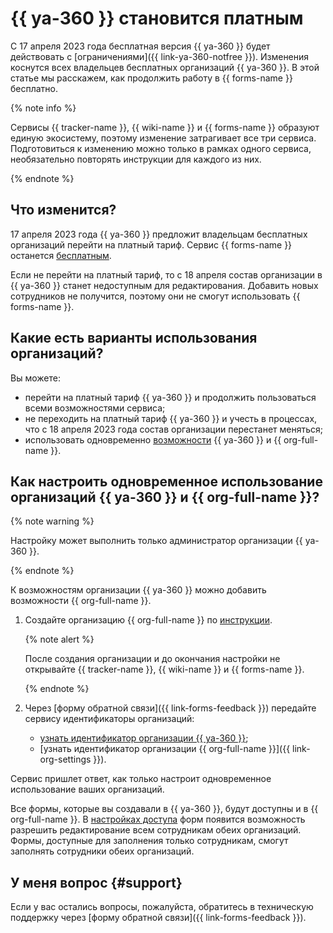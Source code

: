 # {{ ya-360 }} становится платным

С 17 апреля 2023 года бесплатная версия {{ ya-360 }} будет действовать с [ограничениями]({{ link-ya-360-notfree }}). Изменения коснутся всех владельцев бесплатных организаций {{ ya-360 }}. В этой статье мы расскажем, как продолжить работу в {{ forms-name }} бесплатно. 

{% note info %}

Сервисы {{ tracker-name }}, {{ wiki-name }} и {{ forms-name }} образуют единую экосистему, поэтому изменение затрагивает все три сервиса. Подготовиться к изменению можно только в рамках одного сервиса, необязательно повторять инструкции для каждого из них.

{% endnote %}

## Что изменится?

17 апреля 2023 года {{ ya-360 }} предложит владельцам бесплатных организаций перейти на платный тариф. Сервис {{ forms-name }} останется [бесплатным](./pricing.md).

Если не перейти на платный тариф, то с 18 апреля состав организации в {{ ya-360 }} станет недоступным для редактирования. Добавить новых сотрудников не получится, поэтому они не смогут использовать {{ forms-name }}.

## Какие есть варианты использования организаций?

Вы можете:

* перейти на платный тариф {{ ya-360 }} и продолжить пользоваться всеми возможностями сервиса;
* не переходить на платный тариф {{ ya-360 }} и учесть в процессах, что с 18 апреля 2023 года состав организации перестанет меняться;
* использовать одновременно [возможности](../tracker/cloud-vs-360.md#features) {{ ya-360 }} и {{ org-full-name }}.

## Как настроить одновременное использование организаций {{ ya-360 }} и {{ org-full-name }}?

{% note warning %}

Настройку может выполнить только администратор организации {{ ya-360 }}.

{% endnote %}

К возможностям организации {{ ya-360 }} можно добавить возможности {{ org-full-name }}.

1. Создайте организацию {{ org-full-name }} по [инструкции](../organization/quickstart.md#create).

   {% note alert %}

   После создания организации и до окончания настройки не открывайте {{ tracker-name }}, {{ wiki-name }} и {{ forms-name }}.

   {% endnote %}

1. Через [форму обратной связи]({{ link-forms-feedback }}) передайте сервису идентификаторы организаций:
   * [узнать идентификатор организации {{ ya-360 }}](https://admin.yandex.ru/company-profile);
   * [узнать идентификатор организации {{ org-full-name }}]({{ link-org-settings }}).

Сервис пришлет ответ, как только настроит одновременное использование ваших организаций.

Все формы, которые вы создавали в {{ ya-360 }}, будут доступны и в {{ org-full-name }}. В [настройках доступа](./access.md) форм появится возможность разрешить редактирование всем сотрудникам обеих организаций. Формы, доступные для заполнения только сотрудникам, смогут заполнять сотрудники обеих организаций.

## У меня вопрос {#support}

Если у вас остались вопросы, пожалуйста, обратитесь в техническую поддержку через [форму обратной связи]({{ link-forms-feedback }}).